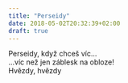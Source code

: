 ```yaml
---
title: "Perseidy"
date: 2018-05-02T20:32:39+02:00
draft: true
---
```


Perseidy, když chceš víc...  
...víc než jen záblesk na obloze!  
Hvězdy, hvězdy 